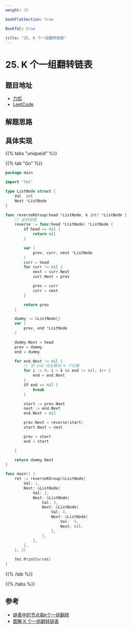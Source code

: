 ```yaml
---
weight: 25

bookFlatSection: true

BookToC: true

title: "25. K 个一组翻转链表"
---
```


# 25. K 个一组翻转链表

## 题目地址

+ [力扣](https://leetcode.cn/problems/reverse-nodes-in-k-group/)
+ [LeetCode](https://leetcode.com/problems/reverse-nodes-in-k-group/)

## 解题思路

## 具体实现

{{% tabs "uniqueid" %}}

{{% tab "Go" %}}

```go
package main

import "fmt"

type ListNode struct {
	Val  int
	Next *ListNode
}

func reverseKGroup(head *ListNode, k int) *ListNode {
	// 反转链表
	reverse := func(head *ListNode) *ListNode {
		if head == nil {
			return nil
		}

		var (
			prev, curr, next *ListNode
		)
		curr = head
		for curr != nil {
			next = curr.Next
			curr.Next = prev

			prev = curr
			curr = next
		}

		return prev
	}

	dummy := &ListNode{}
	var (
		prev, end *ListNode
	)

	dummy.Next = head
	prev = dummy
	end = dummy

	for end.Next != nil {
		// 把 end 往后移动 k 个位置
		for i := 0; i < k && end != nil; i++ {
			end = end.Next
		}
		if end == nil {
			break
		}

		start := prev.Next
		next := end.Next
		end.Next = nil

		prev.Next = reverse(start)
		start.Next = next

		prev = start
		end = start

	}

	return dummy.Next
}

func main() {
	ret := reverseKGroup(&ListNode{
		Val: 1,
		Next: &ListNode{
			Val: 2,
			Next: &ListNode{
				Val: 3,
				Next: &ListNode{
					Val: 4,
					Next: &ListNode{
						Val:  5,
						Next: nil,
					},
				},
			},
		},
	}, 2)

	fmt.Println(ret)
}

```
{{% /tab  %}}

{{% /tabs  %}}

## 参考

+ [链表中的节点每k个一组翻转](https://www.bilibili.com/video/BV1kg4y137UU)
+ [图解 K 个一组翻转链表](https://leetcode.cn/problems/reverse-nodes-in-k-group/solutions/10416/tu-jie-kge-yi-zu-fan-zhuan-lian-biao-by-user7208t/)

